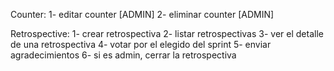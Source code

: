 Counter:
1- editar counter [ADMIN]
2- eliminar counter [ADMIN]

Retrospective:
1- crear retrospectiva
2- listar retrospectivas
3- ver el detalle de una retrospectiva
4- votar por el elegido del sprint
5- enviar agradecimientos
6- si es admin, cerrar la retrospectiva